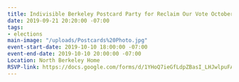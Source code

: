 ```yaml
---
title: Indivisible Berkeley Postcard Party for Reclaim Our Vote October 10
date: 2019-09-21 20:20:00 -07:00
tags:
- elections
main-image: "/uploads/Postcards%20Photo.jpg"
event-start-date: 2019-10-10 18:00:00 -07:00
event-end-date: 2019-10-10 20:00:00 -07:00
Location: North Berkeley Home
RSVP-link: https://docs.google.com/forms/d/1YHoQ7ieGfLdpZBasI_LHJwlpuFAshI5WzfNYqHKFiGI/edit
---
```


